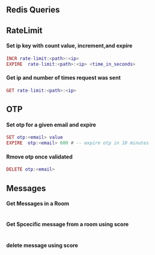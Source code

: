## Redis Queries

## RateLimit
#### Set ip key with count value, increment,and expire

```lua
INCR rate-limit:<path>:<ip>
EXPIRE  rate-limit:<path>:<ip> <time_in_seconds>
```

#### Get ip and number of times request was sent

```lua
GET rate-limit:<path>:<ip>
```


## OTP
#### Set otp for a given email and expire

```lua
SET otp:<email> value
EXPIRE  otp:<email> 600 # -- expire otp in 10 minutes
```

#### Rmove otp once validated
```lua
DELETE otp:<email>
```

## Messages
#### Get Messages in a Room

```

```

#### Get Spcecific message from a room using score

````
````

#### delete message using score
````
````